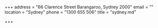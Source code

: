 +++
address = "66 Clarence Street Barangaroo, Sydney 2000"
email = ""
location = "Sydney"
phone = "1300 655 506"
title = "sydney.md"

+++
